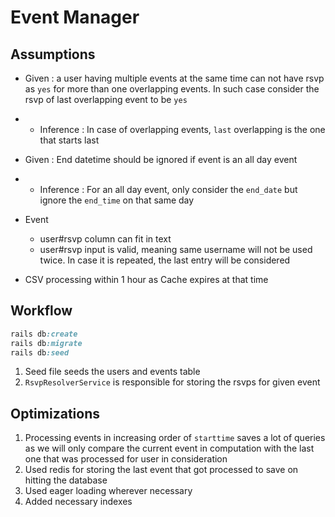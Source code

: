 # Event Manager

## Assumptions

- Given : a user having multiple events at the same time can not have rsvp as `yes` for more than one overlapping events. In such case consider the rsvp of last overlapping event to be `yes`
- - Inference : In case of overlapping events, `last` overlapping is the one that starts last

- Given : End datetime should be ignored if event is an all day event
- - Inference : For an all day event, only consider the `end_date` but ignore the `end_time` on that same day

- Event
    - user#rsvp column can fit in text
    - user#rsvp input is valid, meaning same username will not be used twice. In case it is repeated, the last entry will be considered
- CSV processing within 1 hour as Cache expires at that time

## Workflow
```ruby
rails db:create
rails db:migrate
rails db:seed
```
1. Seed file seeds the users and events table
2. `RsvpResolverService` is responsible for storing the rsvps for given event

## Optimizations 

1. Processing events in increasing order of `starttime` saves a lot of queries as we will only compare the current event in computation with the last one that was processed for user in consideration
2. Used redis for storing the last event that got processed to save on hitting the database
3. Used eager loading wherever necessary
4. Added necessary indexes

